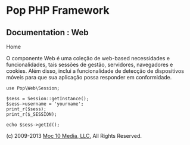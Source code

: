 Pop PHP Framework
=================

Documentation : Web
-------------------

Home

O componente Web é uma coleção de web-based necessidades e
funcionalidades, tais sessões de gestão, servidores, navegadores e
cookies. Além disso, inclui a funcionalidade de detecção de dispositivos
móveis para que sua aplicação possa responder em conformidade.

    use Pop\Web\Session;

    $sess = Session::getInstance();
    $sess->username = 'yourname';
    print_r($sess);
    print_r($_SESSION);

    echo $sess->getId();

\(c) 2009-2013 [Moc 10 Media, LLC.](http://www.moc10media.com) All
Rights Reserved.
